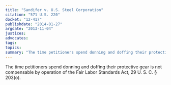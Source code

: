 ```yaml
---
title: "Sandifer v. U.S. Steel Corporation"
citation: "571 U.S. 220"
docket: "12-417"
publishdate: "2014-01-27"
argdate: "2013-11-04"
justices:
advocates:
tags:
topics:
summary: "The time petitioners spend donning and doffing their protective gear is not compensable by operation of the Fair Labor Standards Act, 29 U. S. C. § 203(o)."
---
```

The time petitioners spend donning and doffing their protective gear is not compensable by operation of the Fair Labor Standards Act, 29 U. S. C. § 203(o).

